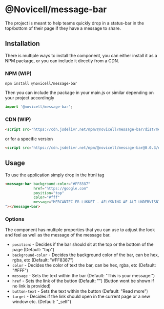# @Novicell/message-bar
The project is meant to help teams quickly drop in a status-bar in the top/bottom
 of their page if they have a message to share.
 
## Installation
 There is multiple ways to install the component, you can either install it as a NPM package, or you can include it directly from a CDN.
 
### NPM (WIP)
 ```
npm install @novicell/message-bar
 ```

Then you can include the package in your main.js or similar depending on your project accordingly

```javascript
import '@novicell/message-bar';
``` 
 
### CDN (WIP)
 ```html
<script src="https://cdn.jsdelivr.net/npm/@novicell/message-bar/dist/message-bar.js"></script>
```

or for a specific version

 ```html
<script src="https://cdn.jsdelivr.net/npm/@novicell/message-bar@0.0.3/dist/message-bar.js"></script>
```

## Usage
To use the application simply drop in the html tag

```html
<message-bar background-color="#FF8387"
             href="https://google.com"
             position="top"
             color="#fff"
             message="MERCANTEC ER LUKKET - AFLYSNING AF ALT UNDERVISNING FRA I DAG DEN 11. MARTS OG 14 DAGE FREM!
"></message-bar>
```

### Options

The component has multiple properties that you can use to adjust the look and feel as well as the message of the message bar.

* `position`: - Decides if the bar should sit at the top or the bottom of the page (Default: "top")
* `background-color` - Decides the background color of the bar, can be hex, rgba, etc (Default: "#FF8387")
* `color` - Decides the color of text the bar, can be hex, rgba, etc (Default: "#FFF")
* `message` - Sets the text within the bar (Default: "This is your message.")
* `href` - Sets the link of the button (Default: "") (Button wont be shown if no link is provided)
* `button-text` - Sets the text within the button (Default: "Read more")
* `target` - Decides if the link should open in the current page or a new window etc. (Default: "_self")
